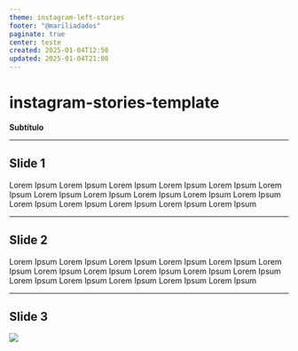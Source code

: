 ```yaml
---
theme: instagram-left-stories
footer: "@mariliadados"
paginate: true
center: teste
created: 2025-01-04T12:50
updated: 2025-01-04T21:08
---
```

# instagram-stories-template

**Subtítulo**


----
## Slide 1

Lorem Ipsum Lorem Ipsum Lorem Ipsum Lorem Ipsum Lorem Ipsum Lorem Ipsum Lorem Ipsum Lorem Ipsum Lorem Ipsum Lorem Ipsum Lorem Ipsum Lorem Ipsum Lorem Ipsum Lorem Ipsum Lorem Ipsum  Lorem Ipsum 

----
## Slide 2

Lorem Ipsum Lorem Ipsum Lorem Ipsum Lorem Ipsum Lorem Ipsum Lorem Ipsum Lorem Ipsum Lorem Ipsum Lorem Ipsum Lorem Ipsum Lorem Ipsum Lorem Ipsum Lorem Ipsum Lorem Ipsum Lorem Ipsum  Lorem Ipsum 

---
## Slide 3

![](../Excalidraw/fig1.png)



